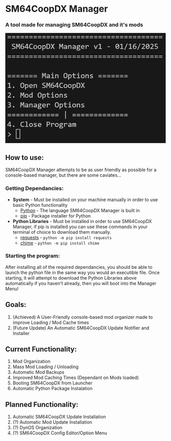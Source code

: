 # SM64CoopDX Manager
### A tool made for managing SM64CoopDX and it's mods

<img src="images/menu-screenshot.png">

## How to use:
SM64CoopDX Manager attempts to be as user friendly as possible for a console-based manager, but there are some caviates...

### Getting Dependancies:
- **System** - Must be installed on your machine manually in order to use basic Python functionality
  - [Python](https://www.python.org/downloads/) - The language SM64CoopDX Manager is built in
  - [pip](https://pip.pypa.io/en/stable/installation/) - Package installer for Python
- **Python Libraries** - Must be installed in order to use SM64CoopDX Manager, if pip is installed you can use these commands in your terminal of choice to download them manually.
  - [requests](https://pypi.org/project/requests/) - `python -m pip install requests`
  - [chime](https://pypi.org/project/chime/) - `python -m pip install chime`

### Starting the program:
After installing all of the required dependancies, you should be able to launch the python file in the same way you would an executible file. Once starting, it will attempt to download the Python Libraries above automatically if you haven't already, then you will boot into the Manager Menu!

## Goals:
1. (Achieved) A User-Friendly console-based mod organizer made to improve Loading / Mod Cache times
2. (Future Update) An Automatic SM64CoopDX Update Notifier and Installer

## Current Functionality:
1. Mod Organization
2. Mass Mod Loading / Unloading
3. Automatic Mod Backups
4. Improved Mod Caching Times (Dependant on Mods loaded)
5. Booting SM64CoopDX from Launcher
6. Automatic Python Package Instalation

## Planned Functionality:
1. Automatic SM64CoopDX Update Installation
2. (?) Automatic Mod Update Installation
3. (?) DynOS Organization
4. (?) SM64CoopDX Config Editor/Option Menu
